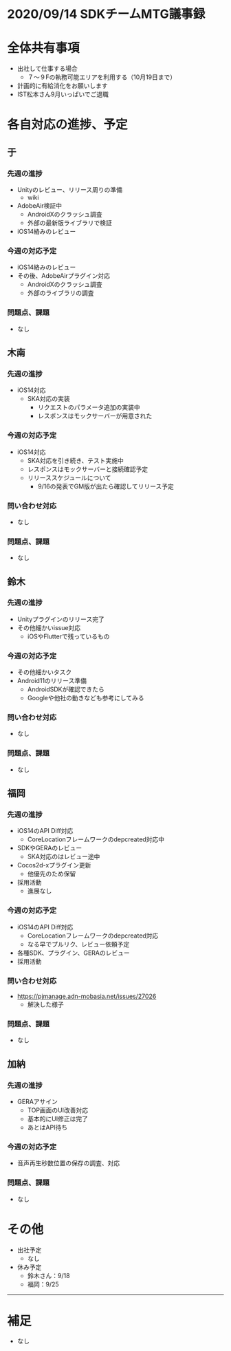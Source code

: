 # 2020/09/14 SDKチームMTG議事録

# 全体共有事項
- 出社して仕事する場合
  - ７～９Fの執務可能エリアを利用する（10月19日まで）
- 計画的に有給消化をお願いします
- IST松本さん9月いっぱいでご退職


# 各自対応の進捗、予定
## 于
### 先週の進捗
- Unityのレビュー、リリース周りの準備
  - wiki
- AdobeAir検証中
  - AndroidXのクラッシュ調査
  - 外部の最新版ライブラリで検証
- iOS14絡みのレビュー

### 今週の対応予定
- iOS14絡みのレビュー
- その後、AdobeAirプラグイン対応
  - AndroidXのクラッシュ調査
  - 外部のライブラリの調査

### 問題点、課題
- なし

## 木南
### 先週の進捗
- iOS14対応
  - SKA対応の実装
    - リクエストのパラメータ追加の実装中
    - レスポンスはモックサーバーが用意された

### 今週の対応予定
- iOS14対応
  - SKA対応を引き続き、テスト実施中
  - レスポンスはモックサーバーと接続確認予定
  - リリーススケジュールについて
    - 9/16の発表でGM版が出たら確認してリリース予定

### 問い合わせ対応
- なし

### 問題点、課題
- なし

## 鈴木
### 先週の進捗
- Unityプラグインのリリース完了
- その他細かいissue対応
  - iOSやFlutterで残っているもの

### 今週の対応予定
- その他細かいタスク
- Android11のリリース準備
  - AndroidSDKが確認できたら
  - Googleや他社の動きなども参考にしてみる

### 問い合わせ対応
- なし

### 問題点、課題
- なし

## 福岡
### 先週の進捗
- iOS14のAPI Diff対応
  - CoreLocationフレームワークのdepcreated対応中
- SDKやGERAのレビュー
  - SKA対応のはレビュー途中
- Cocos2d-xプラグイン更新
  - 他優先のため保留
- 採用活動
  - 進展なし

### 今週の対応予定
- iOS14のAPI Diff対応
  - CoreLocationフレームワークのdepcreated対応
  - なる早でプルリク、レビュー依頼予定
- 各種SDK、プラグイン、GERAのレビュー
- 採用活動

### 問い合わせ対応
- https://pjmanage.adn-mobasia.net/issues/27026
  - 解決した様子

### 問題点、課題
- なし

## 加納
### 先週の進捗
- GERAアサイン
  - TOP画面のUI改善対応
  - 基本的にUI修正は完了
  - あとはAPI待ち

### 今週の対応予定
- 音声再生秒数位置の保存の調査、対応

### 問題点、課題
- なし

# その他
- 出社予定
  - なし
- 休み予定
  - 鈴木さん：9/18
  - 福岡：9/25

----

# 補足
- なし
